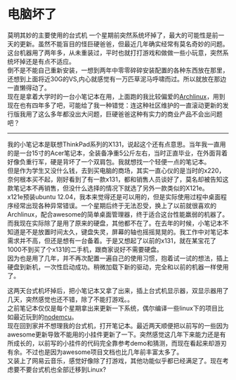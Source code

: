 # 电脑坏了

莫明其妙的主要使用的台式机 一个星期前突然系统坏掉了，最大的可能性是前一天的更新。虽然不能盲目的怪巨硬爸爸，但最近几年确实经常有莫名奇妙的问题。这台机器用了两年多，从未重装过，平时也就打打游戏和做做一些小玩意，突然系统坏掉还是有点不适应。   
倒不是不能自己重新安装，一想到两年中零零碎碎安装配置的各种东西放在那里，还想到上面将近30G的VS,内心就感觉有一万匹草泥马呼啸而过。所以就放在那边一直懒得动了。   
现在是拿着大学时的一台小笔记本在用，上面跑的我比较偏爱的[Archlinux](http://wiki.archlinux.org)，用到现在也有四年多了吧，可能给了我一种错觉：连这种社区维护的一直滚动更新的发行版我用了这么多年都没出大问题，巨硬爸爸这种有实力的商业产品不会出问题吧？

------------------

我的小笔记本是联想ThinkPad系列的X131，说起这个还有点意思。当年我一直用的是一台15寸的Acer笔记本，全装备净重5公斤左右，当时正直毕业，在外面背着好像负重行军，硬是背坏了一个双肩包。我就想找一个轻便一点的笔记本。    
但是作为学生又没什么钱，去到买电脑的商场，其实一直心仪的是当时的x220，奈何根本买不起，刚好看到了有一款x131，都和销售人员谈好了，莫名却被告知这款笔记本不再销售，但没什么选择的情况下就选了另外一款类似的X121e。    
x121e预装ubuntu 12.04，我本来觉得还是可以用的，但是实际使用过程中桌面程序经常出现各种异常错误。一个星期后终于无法忍受，换上了以前就很喜欢的Archlinux，配合awesome的简单桌面管理器，终于适合这台性能羸弱的机器了。    
而我现在实际除了是用了原来的硬盘，其他都不在了。在去年的时候，小笔记本不知道是不是放置时间太久，键盘失灵，屏幕的轴也摇摇晃晃的。我工作中对笔记本需求并不高，但还是想有一台备着。于是又想起了以前的x131，就在某宝花了1000不到买了个x131的二手机，跟商家说好不需要硬盘。    
因为也是用了几年，并不再次配置一遍自己的使用习惯，抱着试一试的想法，插上硬盘到新机，一次性启动成功。稍微加载下新的驱动，完全和以前的机器一样使用了。
    
这两天台式机坏掉后，把小笔记本又拿了出来，插上台式机显示器，双显示器用了几天，突然感觉也还不错，除了不能打游戏。。   
之前笔记本仅仅是每个星期拿出来更新一下系统，偶尔编译一些linux下的项目比如最近玩到的[nodemcu](https://github.com/nodemcu/nodemcu-firmware)。    
现在回到家并不想理我的台式机，打开笔记本。最近两天顺便把以前写的一些因为awesome更新导致不能用的小挂件更新了一下。突然感觉这几年下来能力还是有所成长的，以前写的小挂件的代码完全靠参考demo和猜测，而现在看起来却游刃有余。不过也是因为awesome项目文档也比几年前丰富太多了。    
又装上了网易云音乐，感觉好像除了打游戏，其他功能似乎都已经满足了。现在考虑要不要台式机也全部迁移到Linux?

